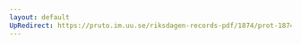 ```yaml
---
layout: default
UpRedirect: https://pruto.im.uu.se/riksdagen-records-pdf/1874/prot-1874--ak--221.pdf
---
```

